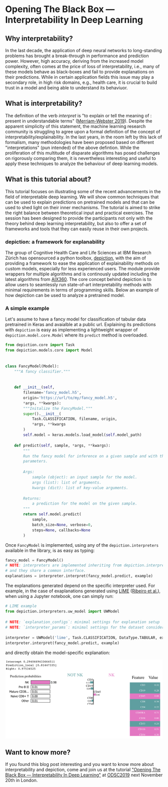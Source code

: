 # Opening The Black Box — Interpretability In Deep Learning

## Why interpretability?

In the last decade, the application of deep neural networks to long-standing problems has brought a break-through in performance and prediction power.
However, high accuracy, deriving from the increased model complexity, often comes at the price of loss of interpretability, i.e., many of these models behave as black-boxes and fail to provide explanations on their predictions.
While in certain application fields this issue may play a secondary role, in high risk domains, e.g., health care, it is crucial to build trust in a model and being able to understand its behaviuor.

## What is interpretability?

The definition of the verb *interpret* is "to explain or tell the meaning of : present in understandable terms" ([Merriam-Webster 2019](https://www.merriam-webster.com/dictionary/interpret)).
Despite the apparent simplicity of this statement, the machine learning research community is struggling to agree upon a formal definition of the concept of interpretability/explainability.
In the last years, in the room left by this lack of formalism, many methodologies have been proposed based on different "interpretations" (pun intended) of the above defintion.
While the proliferation of this multitude of disparate algorithms has posed challenges on rigorously comparing them, it is nevertheless interesting and useful to apply these techniques to analyze the behaviour of deep learning models.

## What is this tutorial about?

This tutorial focuses on illustrating some of the recent advancements in the field of interpretable deep learning.
We will show common techniques that can be used to explain predictions on pretrained models and that can be used to shed light on their inner mechanisms.
The tutorial is aimed to strike the right balance between theoretical input and practical exercises.
The session has been designed to provide the participants not only with the theory behind deep learning interpretability, but also to offer a set of frameworks and tools that they can easily reuse in their own projects.

### depiction: a framework for explanability

The group of Cognitive Health Care and Life Sciences at IBM Research Zürich has opensourced a python toolbox, [depiction](https://github.com/IBM/dl-interpretability-compbio), with the aim of providing a framework to ease the application of explainability methods on custom models, especially for less experienced users.
The module provide wrappers for multiple algorithms and is continously updated including the latest algorithms from [AIX360](https://github.com/IBM/AIX360.git).
The core concept behind depiction is to allow users to seamlessly run state-of-art interpretability methods with minimal requirements in terms of programming skills.
Below an example of how depiction can be used to analyze a pretrained model.

### A simple example

Let's assume to have a fancy model for classification of tabular data pretrained in Keras and avaialble at a public url.
Explaining its predictions with `depiction` is easy as implementing a lightweight wrapper of `depiction.model.core.Model` where its `predict` method is overloaded.

```python
from depiction.core import Task
from depiction.models.core import Model


class FancyModel(Model):
    """A fancy classifier."""


    def __init__(self,
        filename='fancy_model.h5',
        origin='https://url/to/my/fancy_model.h5',
        *args, **kwargs):
        """Initalize the FancyModel."""
        super().__init__(
            Task.CLASSIFICATION, filename, origin,
            *args, **kwargs
        )
        self.model = keras.models.load_model(self.model_path)

    def predict(self, sample, *args, **kwargs):
        """
        Run the fancy model for inference on a given sample and with the provided
        parameters.

        Args:
            sample (object): an input sample for the model.
            args (list): list of arguments.
            kwargs (dict): list of key-value arguments.

        Returns:
            a prediction for the model on the given sample.
        """
        return self.model.predict(
            sample,
            batch_size=None, verbose=0,
            steps=None, callbacks=None
        )
```

Once `FancyModel` is implemented, using any of the `depiction.interpreters` available in the library, is as easy as typing:

```python
fancy_model = FancyModel()
# NOTE: interpreters are implemented inheriting from depiction.interpreters.core.Interpreter
# and they share a common interface.
explanations = interpreter.interpret(fancy_model.predict, example)
```

The explanations generated depend on the specific interpreter used.
For example, in the case of exaplanations generated using [LIME](https://github.com/marcotcr/lime) ([Ribeiro et al.](https://arxiv.org/abs/1602.04938)), when using a Jupyter notebook, one can simply run:

```python
# LIME example
from depiction.interpreters.uw_model import UWModel

# NOTE: `explanation_configs`: minimal settings for explanation setup
# NOTE: `interpreter_params`: minimal settings for the dataset considered

interpreter = UWModel('lime', Task.CLASSIFICATION, DataType.TABULAR, explanation_configs, **interpreter_params)
interpreter.interpret(fancy_model.predict, example)
```

and directly obtain the model-specific explanation:

<p align="center">
  <img src="lime.png" alt="LIME example" width=700>
</p>


## Want to know more?

If you found this blog post interesting and you want  to know more about interpretability and depiction, come and join us at the tutorial ["Opening The Black Box — Interpretability In Deep Learning"](https://odsc.com/training/portfolio/opening-the-black-box-interpretability-in-deep-learning/) at [ODSC2019](https://odsc.com/london/) next November 20th in London.
